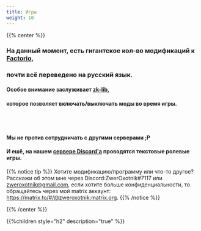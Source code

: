 ```yaml
---
title: Игры
weight: 10
---
```


{{% center %}}

### На данный момент, есть гигантское кол-во модификаций к [Factorio](https://mods.factorio.com/query/ZwerOxotnik?version=any),

### почти всё переведено на русский язык.

#### Особое внимание заслуживает [zk-lib](https://mods.factorio.com/mod/zk-lib),
#### которое позволяет включать/выключать моды во время игры.

<br><br>

#### Мы не против сотрудничать с другими серверами ;P

#### И ешё, на нашем [сервере Discord'а](https://discordapp.com/invite/YyJVUCa) проводятся текстовые ролевые игры.

{{% notice tip %}}
Хотите модификацию/программу или что-то другое? Расскажи об этом мне через Discord:ZwerOxotnik#7117 или  [zweroxotnik@gmail.com](mailto:zweroxotnik@gmail.com), если хотите больше конфиденциальности, то обращайтесь через мой matrix аккаунт: https://matrix.to/#/@zweroxotnik:matrix.org.
{{% /notice %}}

{{% /center %}}

{{%children style="h2" description="true" %}}
